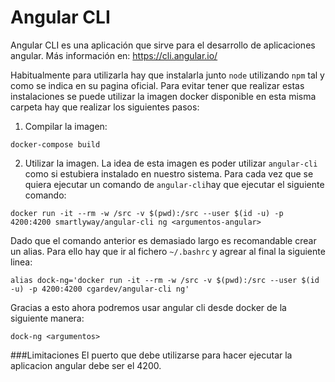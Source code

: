 # Angular CLI
Angular CLI es una aplicación que sirve para el desarrollo de aplicaciones angular.
Más información en: https://cli.angular.io/

Habitualmente para utilizarla hay que instalarla junto `node` utilizando `npm` tal y como se indica
en su pagina oficial. Para evitar tener que realizar estas instalaciones se puede utilizar la imagen
docker disponible en esta misma carpeta hay que realizar los siguientes pasos:

1. Compilar la imagen:

```
docker-compose build
```

2. Utilizar la imagen. La idea de esta imagen es poder utilizar `angular-cli` como si estubiera instalado
en nuestro sistema. Para cada vez que se quiera ejecutar un comando de `angular-cli`hay que ejecutar el
siguiente comando:

```
docker run -it --rm -w /src -v $(pwd):/src --user $(id -u) -p 4200:4200 smartlyway/angular-cli ng <argumentos-angular>
```

Dado que el comando anterior es demasiado largo es recomandable crear un alias. Para ello hay que ir al fichero
`~/.bashrc` y agrear al final la siguiente linea:

```
alias dock-ng='docker run -it --rm -w /src -v $(pwd):/src --user $(id -u) -p 4200:4200 cgardev/angular-cli ng'
``` 

Gracias a esto ahora podremos usar angular cli desde docker de la siguiente manera:

```
dock-ng <argumentos>
```

###Limitaciones 
El puerto que debe utilizarse para hacer ejecutar la aplicacion angular debe ser el 4200. 
